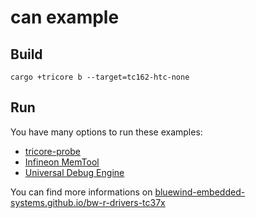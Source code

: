 # can example

## Build

```
cargo +tricore b --target=tc162-htc-none
```

## Run

You have many options to run these examples:

- [tricore-probe](https://github.com/veecle/tricore-probe)
- [Infineon MemTool](https://www.infineon.com/cms/en/tools/aurix-tools/free-tools/infineon/)
- [Universal Debug Engine](https://www.pls-mc.com/products/universal-debug-engine/)

You can find more informations on [bluewind-embedded-systems.github.io/bw-r-drivers-tc37x](https://bluewind-embedded-systems.github.io/bw-r-drivers-tc37x)
